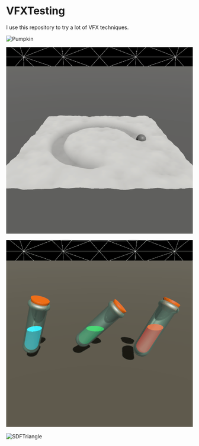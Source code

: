 # VFXTesting

I use this repository to try a lot of VFX techniques.

![Pumpkin](https://github.com/FloreauLuca/VFXTesting/blob/master/Assets/VFX/Pumpkin/Pumpkin.gif)

![Snow](https://github.com/FloreauLuca/VFXTesting/blob/master/Assets/VFX/Snow/Snow.gif)

![Liquid](https://github.com/FloreauLuca/VFXTesting/blob/master/Assets/VFX/Liquid/Liquid.gif)

![SDFTriangle](https://github.com/FloreauLuca/VFXTesting/blob/master/Assets/VFX/SDFTriangle/SDFTriangle.gif)





